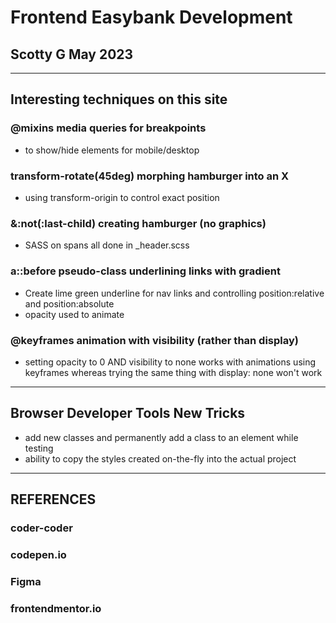 # Frontend Easybank Development

## Scotty G May 2023

---

## Interesting techniques on this site

### @mixins media queries for breakpoints
- to show/hide elements for mobile/desktop

### transform-rotate(45deg) morphing hamburger into an X
- using transform-origin to control exact position

### &:not(:last-child) creating hamburger (no graphics)
- SASS on spans all done in _header.scss

### a::before pseudo-class underlining links with gradient
- Create lime green underline for nav links and controlling position:relative and position:absolute
- opacity used to animate 

### @keyframes animation with visibility (rather than display)
- setting opacity to 0 AND visibility to none works with animations using keyframes whereas trying the same thing with display: none won't work

---

## Browser Developer Tools New Tricks
- add new classes and permanently add a class to an element while testing
- ability to copy the styles created on-the-fly into the actual project

---

## REFERENCES

### coder-coder

### codepen.io

### Figma

### frontendmentor.io

